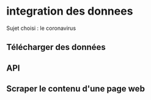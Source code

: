 # integration des donnees

Sujet choisi : le coronavirus

## Télécharger des données 

## API

## Scraper le contenu d'une page web
